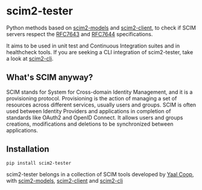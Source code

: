 # scim2-tester

Python methods based on [scim2-models](https://scim2-models.readthedocs.io) and [scim2-client](https://scim2-client.readthedocs.io/en), to check if SCIM servers respect the [RFC7643](https://datatracker.ietf.org/doc/html/rfc7643.html) and [RFC7644](https://datatracker.ietf.org/doc/html/rfc7644.html) specifications.

It aims to be used in unit test and Continuous Integration suites and in healthcheck tools.
If you are seeking a CLI integration of scim2-tester, take a look at [scim2-cli](https://scim2-cli.readthedocs.io).

## What's SCIM anyway?

SCIM stands for System for Cross-domain Identity Management, and it is a provisioning protocol.
Provisioning is the action of managing a set of resources across different services, usually users and groups.
SCIM is often used between Identity Providers and applications in completion of standards like OAuth2 and OpenID Connect.
It allows users and groups creations, modifications and deletions to be synchronized between applications.

## Installation

```shell
pip install scim2-tester
```
scim2-tester belongs in a collection of SCIM tools developed by [Yaal Coop](https://yaal.coop),
with [scim2-models](https://github.com/yaal-coop/scim2-models),
[scim2-client](https://github.com/yaal-coop/scim2-client) and
[scim2-cli](https://github.com/yaal-coop/scim2-cli)

